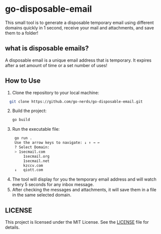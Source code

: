 # go-disposable-email

This small tool is to generate a disposable temporary email using different domains quickly in 1 second, receive your mail and attachments, and save them to a folder!

## what is disposable emails?
A disposable email is a unique email address that is temporary. It expires after a set amount of time or a set number of uses!

## How to Use

1. Clone the repository to your local machine:
 ```bash
   git clone https://github.com/go-nerds/go-disposable-email.git
```

2. Build the project:
   ```bash
   go build
   ```
3. Run the executable file:
   ```bash
    go run .
    Use the arrow keys to navigate: ↓ ↑ → ←
    ? Select Domain:
    > 1secmail.com
        1secmail.org
        1secmail.net
        kzccv.com
    ↓   qiott.com

   ```
4. The tool will display for you the temporary email address and will watch every 5 seconds for any inbox message.
5. After checking the messages and attachments, it will save them in a file in the same selected domain.
## LICENSE

This project is licensed under the MIT License. See the [LICENSE](https://github.com/go-nerds/go-disposable-email/blob/main/LICENSE) file for details.
